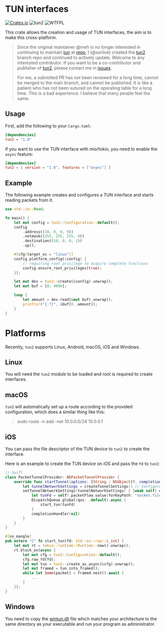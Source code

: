 TUN interfaces 
==============
[![Crates.io](https://img.shields.io/crates/v/tun2.svg)](https://crates.io/crates/tun2)
![tun2](https://docs.rs/tun2/badge.svg)
![WTFPL](http://img.shields.io/badge/license-WTFPL-blue.svg)

This crate allows the creation and usage of TUN interfaces, the aim is to make this cross-platform.

> Since the original maintainer @meh is no longer interested in continuing to maintain
> [tun](https://crates.io/crates/tun) at [repo](https://github.com/meh/rust-tun),
> I (@ssrlive) created the [tun2](https://github.com/ssrlive/rust-tun) branch repo and
> continued to actively update. Welcome to any interested contributor.
> If you want to be a co-contributor and publisher of [tun2](https://crates.io/crates/tun2),
> please contact me in [issues](https://github.com/ssrlive/rust-tun/issues).
>
> For me, a submitted PR has not been reviewed for a long time,
> cannot be merged to the main branch, and cannot be published.
> It is like a patient who has not been sutured on the operating table for a long time.
> This is a bad experience.
> I believe that many people feel the same.

Usage
-----
First, add the following to your `Cargo.toml`:

```toml
[dependencies]
tun2 = "1.0"
```

If you want to use the TUN interface with mio/tokio, you need to enable the `async` feature:

```toml
[dependencies]
tun2 = { version = "1.0", features = ["async"] }
```

Example
-------
The following example creates and configures a TUN interface and starts reading
packets from it.

```rust
use std::io::Read;

fn main() {
    let mut config = tun2::Configuration::default();
    config
        .address((10, 0, 0, 9))
        .netmask((255, 255, 255, 0))
        .destination((10, 0, 0, 1))
        .up();

    #[cfg(target_os = "linux")]
    config.platform_config(|config| {
        // requiring root privilege to acquire complete functions
        config.ensure_root_privileges(true);
    });

    let mut dev = tun2::create(&config).unwrap();
    let mut buf = [0; 4096];

    loop {
        let amount = dev.read(&mut buf).unwrap();
        println!("{:?}", &buf[0..amount]);
    }
}
```

Platforms
=========
Recently, `tun2` supports Linux, Android, macOS, iOS and Windows.

Linux
-----
You will need the `tun2` module to be loaded and root is required to create
interfaces.

macOS
-----
`tun2` will automatically set up a route according to the provided configuration, which does a similar thing like this:
> sudo route -n add -net 10.0.0.0/24 10.0.0.1


iOS
----
You can pass the file descriptor of the TUN device to `tun2` to create the interface.

Here is an example to create the TUN device on iOS and pass the `fd` to `tun2`:
```swift
// Swift
class PacketTunnelProvider: NEPacketTunnelProvider {
    override func startTunnel(options: [String : NSObject]?, completionHandler: @escaping (Error?) -> Void) {
        let tunnelNetworkSettings = createTunnelSettings() // Configure TUN address, DNS, mtu, routing...
        setTunnelNetworkSettings(tunnelNetworkSettings) { [weak self] error in
            let tunFd = self?.packetFlow.value(forKeyPath: "socket.fileDescriptor") as! Int32
            DispatchQueue.global(qos: .default).async {
                start_tun(tunFd)
            }
            completionHandler(nil)
        }
    }
}
```

```rust
#[no_mangle]
pub extern "C" fn start_tun(fd: std::os::raw::c_int) {
    let mut rt = tokio::runtime::Runtime::new().unwrap();
    rt.block_on(async {
        let mut cfg = tun2::Configuration::default();
        cfg.raw_fd(fd);
        let mut tun = tun2::create_as_async(&cfg).unwrap();
        let mut framed = tun.into_framed();
        while let Some(packet) = framed.next().await {
            ...
        }
    });
}
```

Windows
-----
You need to copy the [wintun.dll](https://wintun.net/) file which matches your architecture to 
the same directory as your executable and run your program as administrator.
